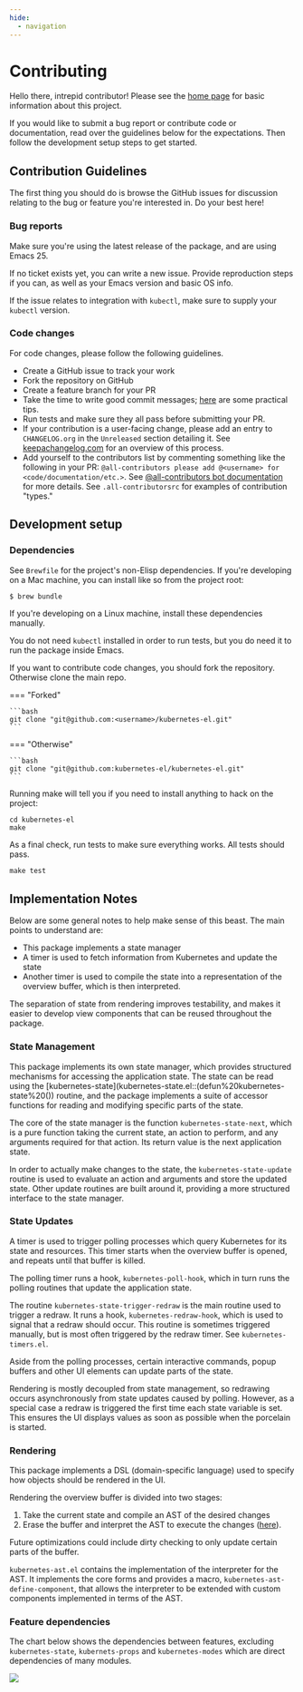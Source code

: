 ```yaml
---
hide:
  - navigation
---
```


# Contributing

Hello there, intrepid contributor! Please see the [home page](index.md)
for basic information about this project.

If you would like to submit a bug report or contribute code or
documentation, read over the guidelines below for the expectations. Then
follow the development setup steps to get started.

## Contribution Guidelines

The first thing you should do is browse the GitHub issues for discussion
relating to the bug or feature you're interested in. Do your best here!

### Bug reports

Make sure you're using the latest release of the package, and are using
Emacs 25.

If no ticket exists yet, you can write a new issue. Provide reproduction
steps if you can, as well as your Emacs version and basic OS info.

If the issue relates to integration with `kubectl`, make sure to supply
your `kubectl` version.

### Code changes

For code changes, please follow the following guidelines.

- Create a GitHub issue to track your work
- Fork the repository on GitHub
- Create a feature branch for your PR
- Take the time to write good commit messages;
  [here](https://www.freecodecamp.org/news/writing-good-commit-messages-a-practical-guide/)
  are some practical tips.
- Run tests and make sure they all pass before submitting your PR.
- If your contribution is a user-facing change, please add an entry to
  `CHANGELOG.org` in the `Unreleased` section detailing it. See
  [keepachangelog.com](https://keepachangelog.com/en/1.0.0/) for an
  overview of this process.
- Add yourself to the contributors list by commenting something like the following in your PR: `@all-contributors please
  add @<username> for <code/documentation/etc.>`. See [@all-contributors bot
  documentation](https://allcontributors.org/docs/en/bot/usage) for more details. See `.all-contributorsrc` for examples
  of contribution "types."

## Development setup

### Dependencies

See `Brewfile` for the project's non-Elisp dependencies. If you're developing on a Mac machine, you can install like so
from the project root:
```bash
$ brew bundle
```

If you're developing on a Linux machine, install these dependencies manually.

You do not need `kubectl` installed in order to run tests, but you do need it to run the package inside Emacs.

If you want to contribute code changes, you should fork the repository.  Otherwise clone the main repo.

=== "Forked"

    ```bash
    git clone "git@github.com:<username>/kubernetes-el.git"
    ```

=== "Otherwise"

    ```bash
    git clone "git@github.com:kubernetes-el/kubernetes-el.git"
    ```

Running make will tell you if you need to install anything to hack on
the project:

    cd kubernetes-el
    make

As a final check, run tests to make sure everything works. All tests
should pass.

    make test

## Implementation Notes

Below are some general notes to help make sense of this beast. The main
points to understand are:

- This package implements a state manager
- A timer is used to fetch information from Kubernetes and update the
  state
- Another timer is used to compile the state into a representation of
  the overview buffer, which is then interpreted.

The separation of state from rendering improves testability, and makes
it easier to develop view components that can be reused throughout the
package.

### State Management

This package implements its own state manager, which provides structured
mechanisms for accessing the application state. The state can be read
using the
[kubernetes-state](kubernetes-state.el::(defun%20kubernetes-state%20())
routine, and the package implements a suite of accessor functions for
reading and modifying specific parts of the state.

The core of the state manager is the function `kubernetes-state-next`, which is
a pure function taking the current state, an action to perform, and any
arguments required for that action. Its return value is the next application
state.

In order to actually make changes to the state, the `kubernetes-state-update`
routine is used to evaluate an action and arguments and store the updated
state. Other update routines are built around it, providing a more structured
interface to the state manager.

### State Updates

A timer is used to trigger polling processes which query Kubernetes for
its state and resources. This timer starts when the overview buffer is
opened, and repeats until that buffer is killed.

The polling timer runs a hook, `kubernetes-poll-hook`, which in turn
runs the polling routines that update the application state.

The routine `kubernetes-state-trigger-redraw` is the main routine used to
trigger a redraw. It runs a hook, `kubernetes-redraw-hook`, which is used to
signal that a redraw should occur. This routine is sometimes triggered manually,
but is most often triggered by the redraw timer. See `kubernetes-timers.el`.

Aside from the polling processes, certain interactive commands, popup
buffers and other UI elements can update parts of the state.

Rendering is mostly decoupled from state management, so redrawing occurs
asynchronously from state updates caused by polling. However, as a
special case a redraw is triggered the first time each state variable is
set. This ensures the UI displays values as soon as possible when the
porcelain is started.

### Rendering

This package implements a DSL (domain-specific language) used to specify
how objects should be rendered in the UI.

Rendering the overview buffer is divided into two stages:

1. Take the current state and compile an AST of the desired changes
2. Erase the buffer and interpret the AST to execute the changes
   ([here](kubernetes.el::;;%20Render%20AST%20Interpreter)).

Future optimizations could include dirty checking to only update certain
parts of the buffer.

`kubernetes-ast.el` contains the implementation of the interpreter for the
AST. It implements the core forms and provides a macro,
`kubernetes-ast-define-component`, that allows the interpreter to be extended
with custom components implemented in terms of the AST.

### Feature dependencies

The chart below shows the dependencies between features, excluding
`kubernetes-state`, `kubernets-props` and `kubernetes-modes` which are
direct dependencies of many modules.

![](../assets/project-deps.png)
